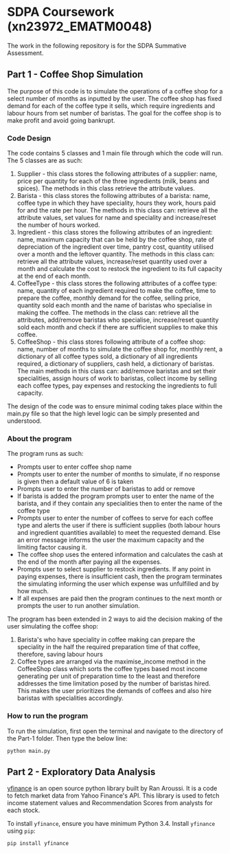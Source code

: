 # SDPA Coursework (xn23972_EMATM0048)

The work in the following repository is for the SDPA Summative Assessment.


## Part 1 - Coffee Shop Simulation
The purpose of this code is to simulate the operations of a coffee shop for a select number of months as inputted by the user. The coffee shop has fixed demand for each of the coffee type it sells, which require ingredients and labour hours from set number of baristas. The goal for the coffee shop is to make profit and avoid going bankrupt.

### Code Design
The code contains 5 classes and 1 main file through which the code will run. The 5 classes are as such:
1. Supplier - this class stores the following attributes of a supplier: name, price per quantity for each of the three ingredients (milk, beans and spices). The methods in this class retrieve the attribute values. 
2. Barista - this class stores the following attributes of a barista: name, coffee type in which they have speciality, hours they work, hours paid for and the rate per hour. The methods in this class can: retrieve all the attribute values, set values for name and speciality and increase/reset the number of hours worked.
3. Ingredient - this class stores the following attributes of an ingredient: name, maximum capacity that can be held by the coffee shop, rate of depreciation of the ingredient over time, pantry cost, quantity utilised over a month and the leftover quantity. The methods in this class can: retrieve all the attribute values, increase/reset quantity used over a month and calculate the cost to restock the ingredient to its full capacity at the end of each month. 
4. CoffeeType - this class stores the following attributes of a coffee type: name, quantity of each ingredient required to make the coffee, time to prepare the coffee, monthly demand for the coffee, selling price, quantity sold each month and the name of baristas who specialise in making the coffee. The methods in the class can: retrieve all the attributes, add/remove baristas who specialise, increase/reset quantity sold each month and check if there are sufficient supplies to make this coffee.
5. CoffeeShop - this class stores following attribute of a coffee shop: name, number of months to simulate the coffee shop for, monthly rent, a dictionary of all coffee types sold, a dictionary of all ingredients required, a dictionary of suppliers, cash held, a dictionary of baristas. The main methods in this class can: add/remove baristas and set their specialities, assign hours of work to baristas, collect income by selling each coffee types, pay expenses and restocking the ingredients to full capacity. 

The design of the code was to ensure minimal coding takes place within the main.py file so that the high level logic can be simply presented and understood.

### About the program
The program runs as such:
- Prompts user to enter coffee shop name
- Prompts user to enter the number of months to simulate, if no response is given then a default value of 6 is taken
- Prompts user to enter the number of baristas to add or remove
- If barista is added the program prompts user to enter the name of the barista, and if they contain any specialities then to enter the name of the coffee type
- Prompts user to enter the number of coffees to serve for each coffee type and alerts the user if there is sufficient supplies (both labour hours and ingredient quantities available) to meet the requested demand. Else an error message informs the user the maximum capacity and the limiting factor causing it.
- The coffee shop uses the entered information and calculates the cash at the end of the month after paying all the expenses. 
- Prompts user to select supplier to restock ingredients. If any point in paying expenses, there is insufficient cash, then the program terminates the simulating informing the user which expense was unfulfilled and by how much.
- If all expenses are paid then the program continues to the next month or prompts the user to run another simulation. 

The program has been extended in 2 ways to aid the decision making of the user simulating the coffee shop:
1. Barista's who have speciality in coffee making can prepare the speciality in the half the required preparation time of that coffee, therefore, saving labour hours
2. Coffee types are arranged via the maximise_income method in the CoffeeShop class which sorts the coffee types based most income generating per unit of preparation time to the least and therefore addresses the time limitation posed by the number of baristas hired. This makes the user prioritizes the demands of coffees and also hire baristas with specialities accordingly.

### How to run the program
To run the simulation, first open the terminal and navigate to the directory of the Part-1 folder. Then type the below line:
```
python main.py
```


## Part 2 - Exploratory Data Analysis

[yfinance](https://github.com/ranaroussi/yfinance) is an open source python library built by Ran Aroussi. It is a code to fetch market data from Yahoo Finance's API. This library is used to fetch income statement values and Recommendation Scores from analysts for each stock.  

To install `yfinance`, ensure you have minimum Python 3.4. Install `yfinance` using `pip`:
```
pip install yfinance
```